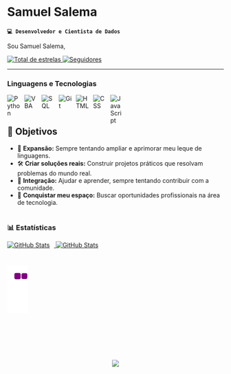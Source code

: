 # Samuel Salema

**`💻 Desenvolvedor e Cientista de Dados `**

Sou Samuel Salema,
<div style="display: inline-block" align="left">
    <a href="https://github.com/samuelcsalema?tab=repositories&sort=stargazers">
        <img 
            alt="Total de estrelas" 
            title="Total de estrelas GitHub" 
            src="https://custom-icon-badges.demolab.com/github/stars/samuelcsalema?color=55960c&style=for-the-badge&labelColor=488207&logo=star&label=estrelas"
        />
    </a>
    <a href="https://github.com/samuelcsalema?tab=followers">
        <img 
            alt="Seguidores" 
            title="Me siga no GitHub" 
            src="https://custom-icon-badges.demolab.com/github/followers/samuelcsalema?color=236ad3&labelColor=1155ba&style=for-the-badge&logo=github&label=Seguidores&logoColor=white"
        />
    </a>
</div>

---

### Linguagens e Tecnologias

<img 
    align="left" 
    alt="Python" 
    title="Python"
    width="30px" 
    style="padding-right: 10px;" 
    src="https://cdn.jsdelivr.net/gh/devicons/devicon@latest/icons/python/python-original.svg" 
/>
<img 
    align="left" 
    alt="VBA" 
    title="VBA"
    width="30px" 
    style="padding-right: 10px;" 
    src="https://www.svgrepo.com/show/374159/vba.svg" 
/>
<img 
    align="left" 
    alt="SQL" 
    title="SQL"
    width="30px" 
    style="padding-right: 10px;" 
    src="https://symbols.getvecta.com/stencil_27/79_sql-database-generic.494ff6320e.png"  
/>
<img 
    align="left" 
    alt="Git" 
    title="Git"
    width="30px" 
    style="padding-right: 10px;" 
    src="https://cdn.jsdelivr.net/gh/devicons/devicon@latest/icons/git/git-original.svg" 
/>
<img 
    align="left" 
    alt="HTML"
    title="HTML" 
    width="30px" 
    style="padding-right: 10px;" 
    src="https://cdn.jsdelivr.net/gh/devicons/devicon@latest/icons/html5/html5-original.svg" 
/>
<img 
    align="left" 
    alt="CSS" 
    title="CSS"
    width="30px" 
    style="padding-right: 10px;" 
    src="https://cdn.jsdelivr.net/gh/devicons/devicon@latest/icons/css3/css3-original.svg"
/>
<img 
    align="left" 
    alt="JavaScript" 
    title="JavaScript"
    width="30px" 
    style="padding-right: 10px;" 
    src="https://cdn.jsdelivr.net/gh/devicons/devicon@latest/icons/javascript/javascript-original.svg" 
/>

<br/>
<br/>

#

## 🚀 Objetivos  

- 🧠 **Expansão:** Sempre tentando ampliar e aprimorar meu leque de linguagens.  
- 🛠️ **Criar soluções reais:** Construir projetos práticos que resolvam problemas do mundo real.  
- 🤝 **Integração:** Ajudar e aprender, sempre tentando contribuir com a comunidade.  
- 🎯 **Conquistar meu espaço:** Buscar oportunidades profissionais na área de tecnologia.  

#

### 📊 Estatísticas

<div align="center" style="display: inline-block">
    <a href="https://github.com/samuelcsalema">
    <img alt="GitHub Stats" height="156em" style="padding-right: 10px;" src="https://github-readme-stats.vercel.app/api?username=samuelcsalema&show_icons=true&theme=holi&include_all_commits=true&locale=pt-br"/>
    <img alt="GitHub Stats" height="156em" src="https://github-readme-stats.vercel.app/api/top-langs/?username=samuelcsalema&theme=holi&layout=compact&custom_title=Tecnologias&langs_count=9"/>

</div>

#

![snake gif](https://github.com/samuelcsalema/samuelcsalema/blob/output/github-contribution-grid-snake.gif)

#

<br>
<h1 align="center">
<img src="https://readme-typing-svg.herokuapp.com/?font=Righteous&size=35&center=true&vCenter=true&width=500&height=70&duration=4000&lines=Prazer+em+recebe-lo!;" />
</h1>
